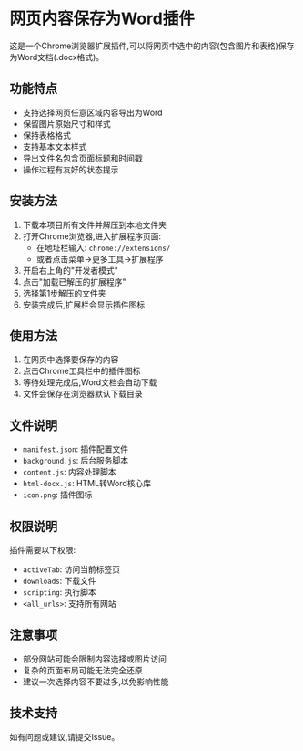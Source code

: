 # 网页内容保存为Word插件

这是一个Chrome浏览器扩展插件,可以将网页中选中的内容(包含图片和表格)保存为Word文档(.docx格式)。

## 功能特点

- 支持选择网页任意区域内容导出为Word
- 保留图片原始尺寸和样式
- 保持表格格式
- 支持基本文本样式
- 导出文件名包含页面标题和时间戳
- 操作过程有友好的状态提示

## 安装方法

1. 下载本项目所有文件并解压到本地文件夹
2. 打开Chrome浏览器,进入扩展程序页面:
   - 在地址栏输入: `chrome://extensions/`
   - 或者点击菜单->更多工具->扩展程序
3. 开启右上角的"开发者模式"
4. 点击"加载已解压的扩展程序"
5. 选择第1步解压的文件夹
6. 安装完成后,扩展栏会显示插件图标

## 使用方法

1. 在网页中选择要保存的内容
2. 点击Chrome工具栏中的插件图标
3. 等待处理完成后,Word文档会自动下载
4. 文件会保存在浏览器默认下载目录

## 文件说明

- `manifest.json`: 插件配置文件
- `background.js`: 后台服务脚本
- `content.js`: 内容处理脚本
- `html-docx.js`: HTML转Word核心库
- `icon.png`: 插件图标

## 权限说明

插件需要以下权限:
- `activeTab`: 访问当前标签页
- `downloads`: 下载文件
- `scripting`: 执行脚本
- `<all_urls>`: 支持所有网站

## 注意事项

- 部分网站可能会限制内容选择或图片访问
- 复杂的页面布局可能无法完全还原
- 建议一次选择内容不要过多,以免影响性能

## 技术支持

如有问题或建议,请提交Issue。
